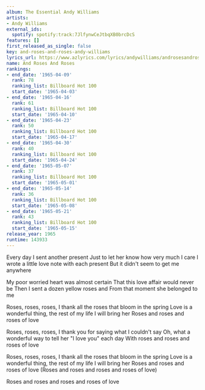```yaml
---
album: The Essential Andy Williams
artists:
- Andy Williams
external_ids:
  spotify: spotify:track:7JlfynwCeJtbqXB0brcDcS
features: []
first_released_as_single: false
key: and-roses-and-roses-andy-williams
lyrics_url: https://www.azlyrics.com/lyrics/andywilliams/androsesandroses.html
name: And Roses And Roses
rankings:
- end_date: '1965-04-09'
  rank: 78
  ranking_list: Billboard Hot 100
  start_date: '1965-04-03'
- end_date: '1965-04-16'
  rank: 61
  ranking_list: Billboard Hot 100
  start_date: '1965-04-10'
- end_date: '1965-04-23'
  rank: 50
  ranking_list: Billboard Hot 100
  start_date: '1965-04-17'
- end_date: '1965-04-30'
  rank: 40
  ranking_list: Billboard Hot 100
  start_date: '1965-04-24'
- end_date: '1965-05-07'
  rank: 37
  ranking_list: Billboard Hot 100
  start_date: '1965-05-01'
- end_date: '1965-05-14'
  rank: 36
  ranking_list: Billboard Hot 100
  start_date: '1965-05-08'
- end_date: '1965-05-21'
  rank: 43
  ranking_list: Billboard Hot 100
  start_date: '1965-05-15'
release_year: 1965
runtime: 143933
---
```

Every day I sent another present
Just to let her know how very much I care
I wrote a little love note with each present
But it didn't seem to get me anywhere

My poor worried heart was almost certain
That this love affair would never be
Then I sent a dozen yellow roses and
From that moment she belonged to me

Roses, roses, roses, I thank all the roses that bloom in the spring
Love is a wonderful thing, the rest of my life I will bring her
Roses and roses and roses of love

Roses, roses, roses, I thank you for saying what I couldn't say
Oh, what a wonderful way to tell her "I love you" each day
With roses and roses and roses of love

Roses, roses, roses, I thank all the roses that bloom in the spring
Love is a wonderful thing, the rest of my life I will bring her
Roses and roses and roses of love
(Roses and roses and roses and roses of love)

Roses and roses and roses and roses of love
